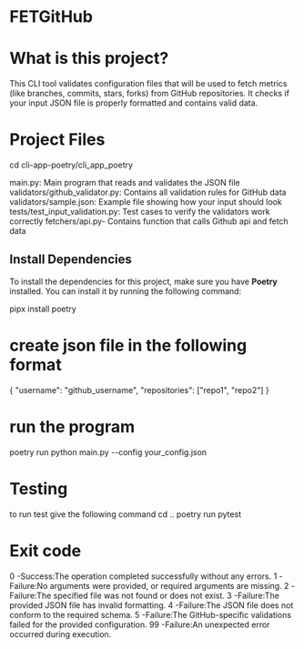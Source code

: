 # FETGitHub

# What is this project?
This CLI tool validates configuration files that will be used to fetch metrics (like branches, commits, stars, forks) from GitHub repositories. It checks if your input JSON file is properly formatted and contains valid data.


# Project Files

cd cli-app-poetry/cli_app_poetry

main.py: Main program that reads and validates the JSON file
validators/github_validator.py: Contains all validation rules for GitHub data
validators/sample.json: Example file showing how your input should look
tests/test_input_validation.py: Test cases to verify the validators work correctly
fetchers/api.py- Contains function that calls Github api and fetch data



## Install Dependencies

To install the dependencies for this project, make sure you have **Poetry** installed. You can install it by running the following command:

pipx install poetry


# create json file in the following format

{
    "username": "github_username",
    "repositories": ["repo1", "repo2"]
}


# run the program

poetry run python main.py --config your_config.json

# Testing

to run test give the following command
cd ..
poetry run pytest

# Exit code
 0 -Success:The operation completed successfully without any errors.
 1 -Failure:No arguments were provided, or required arguments are missing.
 2 -Failure:The specified file was not found or does not exist.
 3 -Failure:The provided JSON file has invalid formatting.
 4 -Failure:The JSON file does not conform to the required schema.
 5 -Failure:The GitHub-specific validations failed for the provided configuration.
 99 -Failure:An unexpected error occurred during execution.